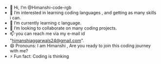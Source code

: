 - 👋 Hi, I’m @Himanshi-code-rgb
- 👀 I’m interested in learning coding languages , and getting as many skills i can.
- 🌱 I’m currently learning c language.
- 💞️ I’m looking to collaborate on many coding projects.
- 📫 you can reach me via my e-mail id "himanshiaggarwals24@gmail.com".
- 😄 Pronouns: I am Himanshi , Are you ready to join this coding journey with me?
- ⚡ Fun fact: Coding is thinking
